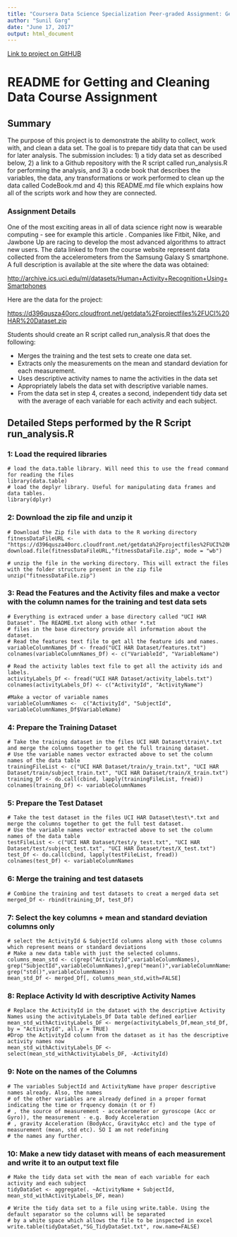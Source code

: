 ```yaml
---
title: "Coursera Data Science Specialization Peer-graded Assignment: Getting and Cleaning Data Course Project - README"
author: "Sunil Garg"
date: "June 17, 2017"
output: html_document
---
```

[Link to project on GitHUB](https://github.com/sunilgarg1/cleaningdata)

# README for Getting and Cleaning Data Course Assignment

## Summary 
The purpose of this project is to demonstrate the ability to collect, work with, and clean a data set. The goal is to prepare tidy data that can be used for later analysis. The submission includes: 1) a tidy data set as described below, 2) a link to a Github repository with the R script called run_analysis.R for performing the analysis, and 3) a code book that describes the variables, the data, any transformations or work performed to clean up the data called CodeBook.md and 4) this README.md file which explains how all of the scripts work and how they are connected.
### Assignment Details
One of the most exciting areas in all of data science right now is wearable computing - see for example this article . Companies like Fitbit, Nike, and Jawbone Up are racing to develop the most advanced algorithms to attract new users. The data linked to from the course website represent data collected from the accelerometers from the Samsung Galaxy S smartphone. A full description is available at the site where the data was obtained:

http://archive.ics.uci.edu/ml/datasets/Human+Activity+Recognition+Using+Smartphones

Here are the data for the project:

https://d396qusza40orc.cloudfront.net/getdata%2Fprojectfiles%2FUCI%20HAR%20Dataset.zip

Students should create an R script called run_analysis.R that does the following:
* Merges the training and the test sets to create one data set.
* Extracts only the measurements on the mean and standard deviation for each measurement.
* Uses descriptive activity names to name the activities in the data set
* Appropriately labels the data set with descriptive variable names.
* From the data set in step 4, creates a second, independent tidy data set with the average of each variable for each activity and each subject.




## Detailed Steps performed by the R Script run_analysis.R

### 1: Load the required libraries
```{r, cache=TRUE, collapse = TRUE, warning=FALSE, message = FALSE, echo=TRUE, results='markup'}
# load the data.table library. Will need this to use the fread command for reading the files
library(data.table)
# load the deplyr library. Useful for manipulating data frames and data tables. 
library(dplyr)
```

### 2: Download the zip file and unzip it
```{r, cache=TRUE, collapse = TRUE, warning=FALSE, message = FALSE, echo=TRUE, results='markup'}
# Download the Zip file with data to the R working directory
fitnessDataFileURL <- "https://d396qusza40orc.cloudfront.net/getdata%2Fprojectfiles%2FUCI%20HAR%20Dataset.zip"
download.file(fitnessDataFileURL,"fitnessDataFile.zip", mode = "wb")

# unzip the file in the working directory. This will extract the files with the folder structure present in the zip file
unzip("fitnessDataFile.zip")
```

### 3: Read the Features and the Activity files and make a vector with the column names for the training and test data sets
```{r, cache=TRUE, collapse = TRUE, warning=FALSE, message = FALSE, echo=TRUE, results='markup'}
# Everything is extraced under a base directory called "UCI HAR Dataset". The README.txt along with other *.txt
# files in the base directory provide all information about the dataset.
# Read the features text file to get all the feature ids and names.
variableColumnNames_Df <- fread("UCI HAR Dataset/features.txt")
colnames(variableColumnNames_Df) <- c("VariableId", "VariableName")

# Read the activity lables text file to get all the activity ids and labels.
activityLabels_Df <- fread("UCI HAR Dataset/activity_labels.txt")
colnames(activityLabels_Df) <- c("ActivityId", "ActivityName")

#Make a vector of variable names
variableColumnNames <-  c("ActivityId", "SubjectId", variableColumnNames_Df$VariableName)
```

### 4: Prepare the Training Dataset
```{r, cache=TRUE, collapse = TRUE, warning=FALSE, message = FALSE, echo=TRUE, results='markup'}
# Take the training dataset in the files UCI HAR Dataset\train\*.txt and merge the columns together to get the full training dataset.
# Use the variable names vector extracted above to set the column names of the data table
trainingFileList <- c("UCI HAR Dataset/train/y_train.txt", "UCI HAR Dataset/train/subject_train.txt", "UCI HAR Dataset/train/X_train.txt")
training_Df <- do.call(cbind, lapply(trainingFileList, fread))
colnames(training_Df) <- variableColumnNames
```

### 5: Prepare the Test Dataset
```{r, cache=TRUE, collapse = TRUE, warning=FALSE, message = FALSE, echo=TRUE, results='markup'}
# Take the test dataset in the files UCI HAR Dataset\test\*.txt and merge the columns together to get the full test dataset.
# Use the variable names vector extracted above to set the column names of the data table
testFileList <- c("UCI HAR Dataset/test/y_test.txt", "UCI HAR Dataset/test/subject_test.txt", "UCI HAR Dataset/test/X_test.txt")
test_Df <- do.call(cbind, lapply(testFileList, fread))
colnames(test_Df) <- variableColumnNames
```

### 6: Merge the training and test datasets
```{r, cache=TRUE, collapse = TRUE, warning=FALSE, message = FALSE, echo=TRUE, results='markup'}
# Combine the training and test datasets to creat a merged data set
merged_Df <- rbind(training_Df, test_Df)
```

### 7: Select the key columns + mean and standard deviation columns only
```{r, cache=TRUE, collapse = TRUE, warning=FALSE, message = FALSE, echo=TRUE, results='markup'}
# select the ActivityId & SubjectId columns along with those columns which represent means or standard deviations 
# Make a new data table with just the selected columns.
columns_mean_std <- c(grep("ActivityId",variableColumnNames), grep("SubjectId",variableColumnNames),grep("mean()",variableColumnNames), grep("std()",variableColumnNames)) 
mean_std_Df <- merged_Df[, columns_mean_std,with=FALSE]
```

### 8: Replace Activity Id with descriptive Activity Names
```{r, cache=TRUE, collapse = TRUE, warning=FALSE, message = FALSE, echo=TRUE, results='markup'}
# Replace the ActivityId in the dataset with the descriptive Activity Names using the activityLabels_Df Data table defined earlier
mean_std_withActivityLabels_DF <- merge(activityLabels_Df,mean_std_Df, by = "ActivityId", all.y = TRUE)
#Drop the ActivityId column from the dataset as it has the descriptive activity names now
mean_std_withActivityLabels_DF <- select(mean_std_withActivityLabels_DF, -ActivityId)
```

### 9: Note on the names of the Columns
```{r, cache=TRUE, collapse = TRUE, warning=FALSE, message = FALSE, echo=TRUE, results='markup'}
# The variables SubjectId and ActivityName have proper descriptive names already. Also, the names
# of the other variables are already defined in a proper format indicating the time or frquency domain (t or f)
# , the source of measurement - accelerometer or gyroscope (Acc or Gyro)), the measurement - e.g. Body Acceleration
# , gravity Acceleration (BodyAcc, GravityAcc etc) and the type of measurement (mean, std etc). SO I am not redefining
# the names any further.
```

### 10: Make a new tidy dataset with means of each measurement and write it to an output text file
```{r, cache=TRUE, collapse = TRUE, warning=FALSE, message = FALSE, echo=TRUE, results='markup'}
# Make the tidy data set with the mean of each variable for each activity and each subject
tidyDataSet <- aggregate(. ~ActivityName + SubjectId, mean_std_withActivityLabels_DF, mean)

# Write the tidy data set to a file using write.table. Using the default separator so the columns will be separated 
# by a white space which allows the file to be inspected in excel
write.table(tidyDataSet,"SG_TidyDataSet.txt", row.name=FALSE)
```








